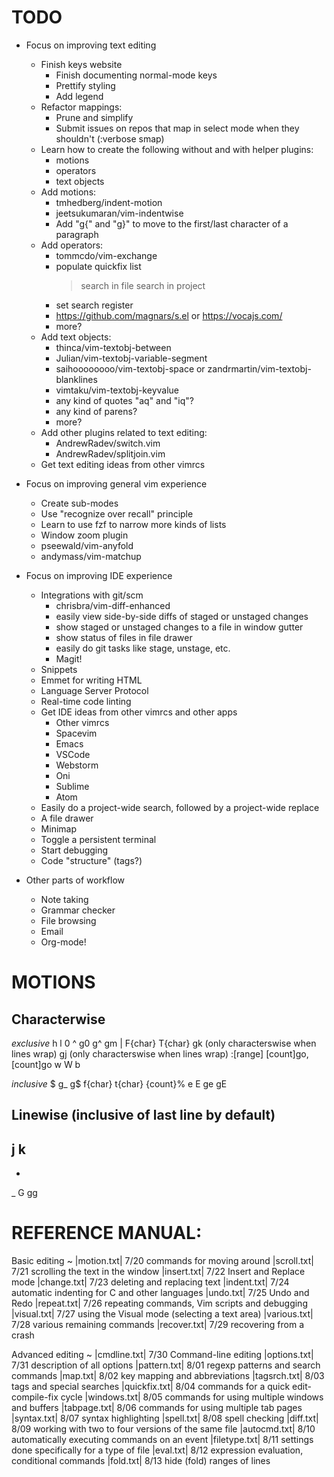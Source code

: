 TODO
================================================
- Focus on improving text editing
	- Finish keys website
		- Finish documenting normal-mode keys
		- Prettify styling
		- Add legend
	- Refactor mappings:
		- Prune and simplify
		- Submit issues on repos that map in select mode when they shouldn't (:verbose smap)
	- Learn how to create the following without and with helper plugins:
		- motions
		- operators
		- text objects
	- Add motions:
		- tmhedberg/indent-motion
		- jeetsukumaran/vim-indentwise
		- Add "g{" and "g}" to move to the first/last character of a paragraph
	- Add operators:
		- tommcdo/vim-exchange
		- populate quickfix list
			> search in file
			> search in project
		- set search register
		- https://github.com/magnars/s.el or https://vocajs.com/
		- more?
	- Add text objects:
		- thinca/vim-textobj-between
		- Julian/vim-textobj-variable-segment
		- saihoooooooo/vim-textobj-space or zandrmartin/vim-textobj-blanklines
		- vimtaku/vim-textobj-keyvalue
		- any kind of quotes "aq" and "iq"?
		- any kind of parens?
		- more?
	- Add other plugins related to text editing:
		- AndrewRadev/switch.vim
		- AndrewRadev/splitjoin.vim
	- Get text editing ideas from other vimrcs

- Focus on improving general vim experience
	- Create sub-modes
	- Use "recognize over recall" principle
	- Learn to use fzf to narrow more kinds of lists
	- Window zoom plugin
	- pseewald/vim-anyfold
	- andymass/vim-matchup

- Focus on improving IDE experience
	- Integrations with git/scm
		- chrisbra/vim-diff-enhanced
		- easily view side-by-side diffs of staged or unstaged changes
		- show staged or unstaged changes to a file in window gutter
		- show status of files in file drawer
		- easily do git tasks like stage, unstage, etc.
		- Magit!
	- Snippets
	- Emmet for writing HTML
	- Language Server Protocol
	- Real-time code linting
	- Get IDE ideas from other vimrcs and other apps
		- Other vimrcs
		- Spacevim
		- Emacs
		- VSCode
		- Webstorm
		- Oni
		- Sublime
		- Atom
	- Easily do a project-wide search, followed by a project-wide replace
	- A file drawer
	- Minimap
	- Toggle a persistent terminal
	- Start debugging
	- Code "structure" (tags?)
- Other parts of workflow
	- Note taking
	- Grammar checker
	- File browsing
	- Email
	- Org-mode!

MOTIONS
================================================
Characterwise
-------------
*exclusive*
h
l
0
^
g0
g^
gm
|
F{char}
T{char}
gk (only characterswise when lines wrap)
gj (only characterswise when lines wrap)
:[range]
[count]go, [count]go
w
W
b

*inclusive*
$
g_
g$
f{char}
t{char}
{count}%
e
E
ge
gE

Linewise (inclusive of last line by default)
-------------
j
k
-
+
_
G
gg

REFERENCE MANUAL:
================================================

Basic editing ~
|motion.txt|	7/20 commands for moving around
|scroll.txt|	7/21 scrolling the text in the window
|insert.txt|	7/22 Insert and Replace mode
|change.txt|	7/23 deleting and replacing text
|indent.txt|	7/24 automatic indenting for C and other languages
|undo.txt|	7/25 Undo and Redo
|repeat.txt|	7/26 repeating commands, Vim scripts and debugging
|visual.txt|	7/27 using the Visual mode (selecting a text area)
|various.txt|	7/28 various remaining commands
|recover.txt|	7/29 recovering from a crash

Advanced editing ~
|cmdline.txt|	7/30 Command-line editing
|options.txt|	7/31 description of all options
|pattern.txt|	8/01 regexp patterns and search commands
|map.txt|	8/02 key mapping and abbreviations
|tagsrch.txt|	8/03 tags and special searches
|quickfix.txt|	8/04 commands for a quick edit-compile-fix cycle
|windows.txt|	8/05 commands for using multiple windows and buffers
|tabpage.txt|	8/06 commands for using multiple tab pages
|syntax.txt|	8/07 syntax highlighting
|spell.txt|	8/08 spell checking
|diff.txt|	8/09 working with two to four versions of the same file
|autocmd.txt|	8/10 automatically executing commands on an event
|filetype.txt|	8/11 settings done specifically for a type of file
|eval.txt|	8/12 expression evaluation, conditional commands
|fold.txt|	8/13 hide (fold) ranges of lines
